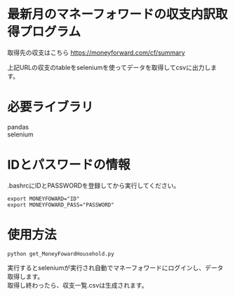 # 最新月のマネーフォワードの収支内訳取得プログラム
取得先の収支はこちら
https://moneyforward.com/cf/summary

上記URLの収支のtableをseleniumを使ってデータを取得してcsvに出力します。

# 必要ライブラリ
pandas  
selenium

# IDとパスワードの情報
.bashrcにIDとPASSWORDを登録してから実行してください。
```
export MONEYFOWARD="ID"  
export MONEYFOWARD_PASS="PASSWORD"
```

# 使用方法
```
python get_MoneyFowardHousehold.py
```

実行するとseleniumが実行され自動でマネーフォワードにログインし、データ取得します。  
取得し終わったら、収支一覧.csvは生成されます。